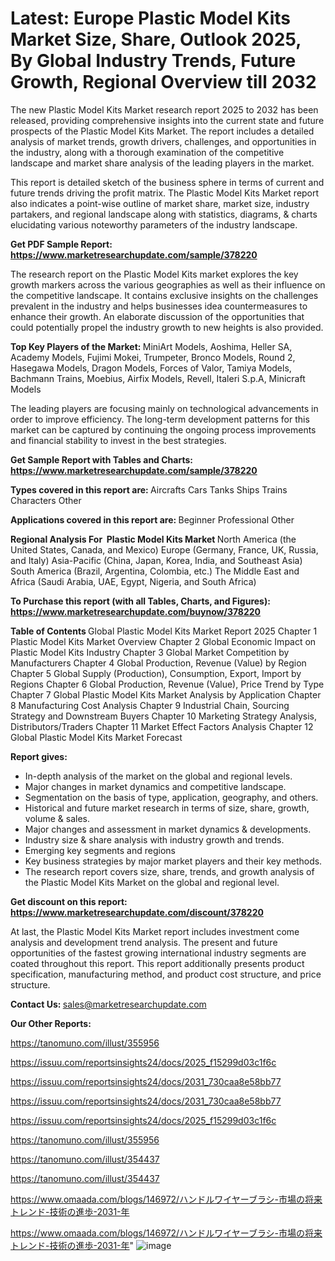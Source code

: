# Latest: Europe Plastic Model Kits Market Size, Share, Outlook 2025, By Global Industry Trends, Future Growth, Regional Overview till 2032

The new Plastic Model Kits Market research report 2025 to 2032 has been released, providing comprehensive insights into the current state and future prospects of the Plastic Model Kits Market. The report includes a detailed analysis of market trends, growth drivers, challenges, and opportunities in the industry, along with a thorough examination of the competitive landscape and market share analysis of the leading players in the market.

This report is detailed sketch of the business sphere in terms of current and future trends driving the profit matrix. The Plastic Model Kits Market report also indicates a point-wise outline of market share, market size, industry partakers, and regional landscape along with statistics, diagrams, &amp; charts elucidating various noteworthy parameters of the industry landscape.

<strong><b>Get PDF Sample Report: <a href=https://www.marketresearchupdate.com/sample/378220>https://www.marketresearchupdate.com/sample/378220</a></b></strong>

The research report on the Plastic Model Kits market explores the key growth markers across the various geographies as well as their influence on the competitive landscape. It contains exclusive insights on the challenges prevalent in the industry and helps businesses idea countermeasures to enhance their growth. An elaborate discussion of the opportunities that could potentially propel the industry growth to new heights is also provided.

<strong><b>Top Key Players of the Market:
</b></strong>MiniArt Models, Aoshima, Heller SA, Academy Models, Fujimi Mokei, Trumpeter, Bronco Models, Round 2, Hasegawa Models, Dragon Models, Forces of Valor, Tamiya Models, Bachmann Trains, Moebius, Airfix Models, Revell, Italeri S.p.A, Minicraft Models<strong><b>
</b></strong>

The leading players are focusing mainly on technological advancements in order to improve efficiency. The long-term development patterns for this market can be captured by continuing the ongoing process improvements and financial stability to invest in the best strategies.

<strong><b>Get Sample Report with Tables and Charts: <a href=https://www.marketresearchupdate.com/sample/378220>https://www.marketresearchupdate.com/sample/378220</a></b></strong>

<strong><b>Types covered in this report are:
</b></strong>Aircrafts
Cars
Tanks
Ships
Trains
Characters
Other<strong><b>
</b></strong>

<strong><b>Applications covered in this report are:
</b></strong>Beginner
Professional
Other<strong><b>
</b></strong>

<strong><b>Regional Analysis For  Plastic Model Kits Market</b></strong><strong><b>
</b></strong>North America (the United States, Canada, and Mexico)
Europe (Germany, France, UK, Russia, and Italy)
Asia-Pacific (China, Japan, Korea, India, and Southeast Asia)
South America (Brazil, Argentina, Colombia, etc.)
The Middle East and Africa (Saudi Arabia, UAE, Egypt, Nigeria, and South Africa)

<strong><b>To Purchase this report (with all Tables, Charts, and Figures): <a href=https://www.marketresearchupdate.com/buynow/378220>https://www.marketresearchupdate.com/buynow/378220</a></b></strong>

<strong><b>Table of Contents</b></strong><strong><b>
</b></strong>Global Plastic Model Kits Market Report 2025
Chapter 1 Plastic Model Kits Market Overview
Chapter 2 Global Economic Impact on Plastic Model Kits Industry
Chapter 3 Global Market Competition by Manufacturers
Chapter 4 Global Production, Revenue (Value) by Region
Chapter 5 Global Supply (Production), Consumption, Export, Import by Regions
Chapter 6 Global Production, Revenue (Value), Price Trend by Type
Chapter 7 Global Plastic Model Kits Market Analysis by Application
Chapter 8 Manufacturing Cost Analysis
Chapter 9 Industrial Chain, Sourcing Strategy and Downstream Buyers
Chapter 10 Marketing Strategy Analysis, Distributors/Traders
Chapter 11 Market Effect Factors Analysis
Chapter 12 Global Plastic Model Kits Market Forecast

<strong><b>Report gives:</b></strong>

- In-depth analysis of the market on the global and regional levels.
- Major changes in market dynamics and competitive landscape.
- Segmentation on the basis of type, application, geography, and others.
- Historical and future market research in terms of size, share, growth, volume &amp; sales.
- Major changes and assessment in market dynamics &amp; developments.
- Industry size &amp; share analysis with industry growth and trends.
- Emerging key segments and regions
- Key business strategies by major market players and their key methods.
- The research report covers size, share, trends, and growth analysis of the Plastic Model Kits Market on the global and regional level.

<strong><b>Get discount on this report: <a href=https://www.marketresearchupdate.com/discount/378220>https://www.marketresearchupdate.com/discount/378220</a></b></strong>

At last, the Plastic Model Kits Market report includes investment come analysis and development trend analysis. The present and future opportunities of the fastest growing international industry segments are coated throughout this report. This report additionally presents product specification, manufacturing method, and product cost structure, and price structure.

<strong><b>Contact Us:
</b></strong>sales@marketresearchupdate.com

<strong>Our Other Reports:</strong>

<a href=https://tanomuno.com/illust/355956>https://tanomuno.com/illust/355956</a>

<a href=https://issuu.com/reportsinsights24/docs/2025_f15299d03c1f6c>https://issuu.com/reportsinsights24/docs/2025_f15299d03c1f6c</a>

<a href=https://issuu.com/reportsinsights24/docs/2031_730caa8e58bb77>https://issuu.com/reportsinsights24/docs/2031_730caa8e58bb77</a>

<a href=https://issuu.com/reportsinsights24/docs/2031_730caa8e58bb77>https://issuu.com/reportsinsights24/docs/2031_730caa8e58bb77</a>

<a href=https://issuu.com/reportsinsights24/docs/2025_f15299d03c1f6c>https://issuu.com/reportsinsights24/docs/2025_f15299d03c1f6c</a>

<a href=https://tanomuno.com/illust/355956>https://tanomuno.com/illust/355956</a>

<a href=https://tanomuno.com/illust/354437>https://tanomuno.com/illust/354437</a>

<a href=https://tanomuno.com/illust/354437>https://tanomuno.com/illust/354437</a>

<a href=https://www.omaada.com/blogs/146972/ハンドルワイヤーブラシ-市場の将来トレンド-技術の進歩-2031-年>https://www.omaada.com/blogs/146972/ハンドルワイヤーブラシ-市場の将来トレンド-技術の進歩-2031-年</a>

<a href=https://www.omaada.com/blogs/146972/ハンドルワイヤーブラシ-市場の将来トレンド-技術の進歩-2031-年>https://www.omaada.com/blogs/146972/ハンドルワイヤーブラシ-市場の将来トレンド-技術の進歩-2031-年</a>"
![image](https://github.com/user-attachments/assets/4f5f81e7-b8af-4bb9-91af-6de30789d180)
